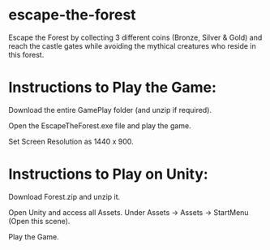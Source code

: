 # escape-the-forest
 Escape the Forest by collecting 3 different coins (Bronze, Silver & Gold) and reach the castle gates while avoiding the mythical creatures who reside in this forest.

# Instructions to Play the Game:

Download the entire GamePlay folder (and unzip if required).

Open the EscapeTheForest.exe file and play the game.

Set Screen Resolution as 1440 x 900.

# Instructions to Play on Unity:

Download Forest.zip and unzip it.

Open Unity and access all Assets. Under Assets -> Assets -> StartMenu (Open this scene).

Play the Game.
